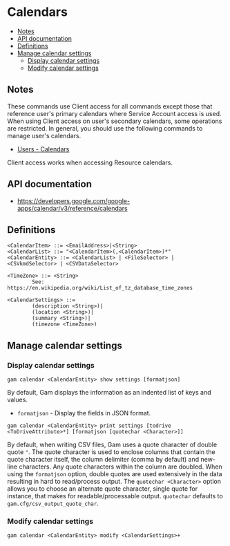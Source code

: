 # Calendars
- [Notes](#Notes)
- [API documentation](#api-documentation)
- [Definitions](#definitions)
- [Manage calendar settings](#manage-calendar-settings)
  - [Display calendar settings](#display-calendar-settings)
  - [Modify calendar settings](#modify-calendar-settings)

## Notes
These commands use Client access for all commands except those that reference user's primary calendars
where Service Account access is used. When using Client access on user's secondary calendars, some operations are restricted.
In general, you should use the following commands to manage user's calendars.
* [Users - Calendars](Users-Calendars)

Client access works when accessing Resource calendars.

## API documentation
* https://developers.google.com/google-apps/calendar/v3/reference/calendars

## Definitions
```
<CalendarItem> ::= <EmailAddress>|<String>
<CalendarList> ::= "<CalendarItem>(,<CalendarItem>)*"
<CalendarEntity> ::= <CalendarList> | <FileSelector> | <CSVkmdSelector> | <CSVDataSelector>

<TimeZone> ::= <String>
        See: https://en.wikipedia.org/wiki/List_of_tz_database_time_zones

<CalendarSettings> ::=
        (description <String>)|
        (location <String>)|
        (summary <String>)|
        (timezone <TimeZone>)
```
## Manage calendar settings
### Display calendar settings
```
gam calendar <CalendarEntity> show settings [formatjson]
```
By default, Gam displays the information as an indented list of keys and values.
* `formatjson` - Display the fields in JSON format.
```
gam calendar <CalendarEntity> print settings [todrive <ToDriveAttribute>*] [formatjson [quotechar <Character>]]
```
By default, when writing CSV files, Gam uses a quote character of double quote `"`. The quote character is used to enclose columns that contain
the quote character itself, the column delimiter (comma by default) and new-line characters. Any quote characters within the column are doubled.
When using the `formatjson` option, double quotes are used extensively in the data resulting in hard to read/process output.
The `quotechar <Character>` option allows you to choose an alternate quote character, single quote for instance, that makes for readable/processable output.
`quotechar` defaults to `gam.cfg/csv_output_quote_char`.

### Modify calendar settings
```
gam calendar <CalendarEntity> modify <CalendarSettings>+
```
